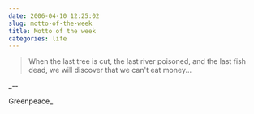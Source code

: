 ```yaml
---
date: 2006-04-10 12:25:02
slug: motto-of-the-week
title: Motto of the week
categories: life
---
```





> When the last tree is cut, the last river poisoned, and the last fish dead, we will discover that we can't eat money...


_--  

Greenpeace_






